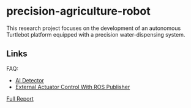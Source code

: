 # precision-agriculture-robot

This research project focuses on the development of an autonomous Turtlebot platform equipped with a precision water-dispensing system.


## Links
FAQ: 
- [AI Detector](https://github.com/campusrover/labnotebook2/blob/main/docs/faq/ai/AI_Detector.md)
- [External Actuator Control With ROS Publisher](https://github.com/campusrover/labnotebook2/blob/main/docs/faq/hardware/external_actuator_control.md)

[Full Report](https://github.com/campusrover/labnotebook2/blob/main/docs/reports/2024/AgriculturalRobot.md)